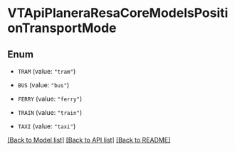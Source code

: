 # VTApiPlaneraResaCoreModelsPositionTransportMode

## Enum


* `TRAM` (value: `"tram"`)

* `BUS` (value: `"bus"`)

* `FERRY` (value: `"ferry"`)

* `TRAIN` (value: `"train"`)

* `TAXI` (value: `"taxi"`)


[[Back to Model list]](../README.md#documentation-for-models) [[Back to API list]](../README.md#documentation-for-api-endpoints) [[Back to README]](../README.md)


